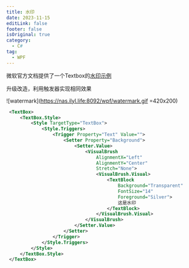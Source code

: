 ```yaml
---
title: 水印
date: 2023-11-15
editLink: false
footer: false
isOriginal: true
category:
  - C#
tag:
  - WPF
---
```


微软官方文档提供了一个Textbox的[水印示例](https://learn.microsoft.com/zh-cn/dotnet/desktop/wpf/controls/how-to-add-a-watermark-to-a-textbox?view=netframeworkdesktop-4.8)

升级改造，利用触发器实现相同效果

![watermark](https://nas.ilyl.life:8092/wpf/watermark.gif =420x200)

```xml
 <TextBox>
     <TextBox.Style>
         <Style TargetType="TextBox">
             <Style.Triggers>
                 <Trigger Property="Text" Value="">
                     <Setter Property="Background">
                         <Setter.Value>
                             <VisualBrush
                                 AlignmentX="Left"
                                 AlignmentY="Center"
                                 Stretch="None">
                                 <VisualBrush.Visual>
                                     <TextBlock
                                         Background="Transparent"
                                         FontSize="14"
                                         Foreground="Silver">
                                         这是水印
                                     </TextBlock>
                                 </VisualBrush.Visual>
                             </VisualBrush>
                         </Setter.Value>
                     </Setter>
                 </Trigger>
             </Style.Triggers>
         </Style>
     </TextBox.Style>
 </TextBox>
```
